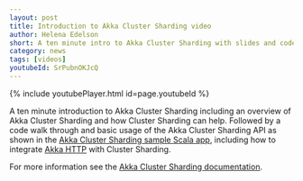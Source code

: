 ```yaml
---
layout: post
title: Introduction to Akka Cluster Sharding video
author: Helena Edelson
short: A ten minute intro to Akka Cluster Sharding with slides and code walk through of the sample app in Scala
category: news
tags: [videos]
youtubeId: SrPubnOKJcQ
---
```


{% include youtubePlayer.html id=page.youtubeId %}

A ten minute introduction to Akka Cluster Sharding including an overview of Akka Cluster Sharding and how Cluster Sharding can help. Followed by a code walk through and basic usage of the Akka Cluster Sharding API as shown in the [Akka Cluster Sharding sample Scala app](https://github.com/akka/akka-samples/tree/2.6/akka-sample-sharding-scala), including how to integrate [Akka HTTP](https://doc.akka.io/docs/akka-http/current/index.html) with Cluster Sharding.
     
For more information see the [Akka Cluster Sharding documentation](https://doc.akka.io/docs/akka/current/typed/cluster-sharding.html).
